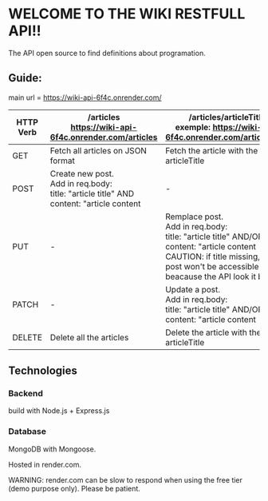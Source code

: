 # WELCOME TO THE WIKI RESTFULL API!!

The API open source to find definitions about programation.

## Guide:
main url = https://wiki-api-6f4c.onrender.com/

| HTTP Verb | /articles<br>https://wiki-api-6f4c.onrender.com/articles | /articles/articleTitle<br>exemple: https://wiki-api-6f4c.onrender.com/articles/API |
|---|---|---|
| GET | Fetch all articles on JSON format | Fetch the article with the title articleTitle |
| POST | Create new post.<br>Add in req.body:<br>title: "article title" AND content: "article content | - |
| PUT | - | Remplace post.<br>Add in req.body:<br>title: "article title" AND/OR content: "article content<br>CAUTION: if title missing, the post won't be accessible later, beacause the API look it by title.|
| PATCH | - | Update a post.<br>Add in req.body:<br>title: "article title" AND/OR content: "article content |
| DELETE | Delete all the articles | Delete the article with the title articleTitle |


## Technologies
### Backend
build with Node.js + Express.js

### Database
MongoDB with Mongoose.

Hosted in render.com.

WARNING: render.com can be slow to respond when using the free tier (demo purpose only). Please be patient.

